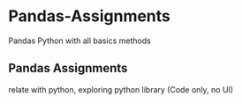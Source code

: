 # Pandas-Assignments
Pandas Python with all basics methods

## Pandas Assignments
relate with python, exploring python library
(Code only, no UI)
